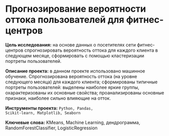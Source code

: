 
# Прогнозирование вероятности оттока пользователей для фитнес-центров

__Цель исследования:__ на основе данных о посетителях сети фитнес-центров спрогнозировать вероятность оттока для каждого клиента в следующем месяце, сформировать с помощью кластеризации портреты пользователей.

__Описание проекта:__ в данном проекте использовано машинное обучение. Спрогнозирована вероятность оттока (на уровне следующего месяца) для каждого клиента; сформированы типичные портреты пользователей: выделены наиболее яркие группы, охарактеризованы их основные свойства; проанализированы основные признаки, наиболее сильно влияющие на отток.

__Инструменты проекта:__  <code>Python, Pandas, Scikit-learn, Matplotlib, Seaborn</code>

__Ключевые слова:__ KMeans, Machine Learning, дендрограмма, RandomForestClassifier, LogisticRegression

